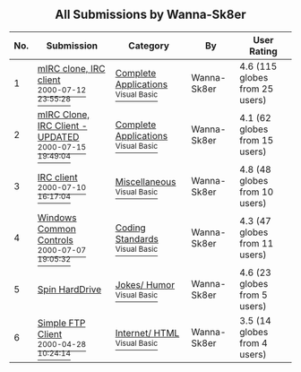 ﻿<div align="center">

## All Submissions by Wanna\-Sk8er

</div>

No.  | Submission | Category | By   | User Rating
---- | ---------- | -------- | ---- | -----------
1 | [mIRC clone, IRC client<br /><sup>2000-07-12 23:55:28</sup>](https://github.com/Planet-Source-Code/wanna-sk8er-mirc-clone-irc-client__1-9736) | [Complete Applications<br /><sup>Visual Basic</sup>](../ByCategory/complete-applications__1-27.md) | Wanna\-Sk8er | 4.6 (115 globes from 25 users)
2 | [mIRC Clone, IRC Client \- UPDATED<br /><sup>2000-07-15 19:49:04</sup>](https://github.com/Planet-Source-Code/wanna-sk8er-mirc-clone-irc-client-updated__1-9794) | [Complete Applications<br /><sup>Visual Basic</sup>](../ByCategory/complete-applications__1-27.md) | Wanna\-Sk8er | 4.1 (62 globes from 15 users)
3 | [IRC client<br /><sup>2000-07-10 16:17:04</sup>](https://github.com/Planet-Source-Code/wanna-sk8er-irc-client__1-9663) | [Miscellaneous<br /><sup>Visual Basic</sup>](../ByCategory/miscellaneous__1-1.md) | Wanna\-Sk8er | 4.8 (48 globes from 10 users)
4 | [Windows Common Controls<br /><sup>2000-07-07 19:05:32</sup>](https://github.com/Planet-Source-Code/wanna-sk8er-windows-common-controls__1-9585) | [Coding Standards<br /><sup>Visual Basic</sup>](../ByCategory/coding-standards__1-43.md) | Wanna\-Sk8er | 4.3 (47 globes from 11 users)
5 | [Spin HardDrive<br />](https://github.com/Planet-Source-Code/wanna-sk8er-spin-harddrive__1-7649) | [Jokes/ Humor<br /><sup>Visual Basic</sup>](../ByCategory/jokes-humor__1-40.md) | Wanna\-Sk8er | 4.6 (23 globes from 5 users)
6 | [Simple FTP Client<br /><sup>2000-04-28 10:24:14</sup>](https://github.com/Planet-Source-Code/wanna-sk8er-simple-ftp-client__1-7656) | [Internet/ HTML<br /><sup>Visual Basic</sup>](../ByCategory/internet-html__1-34.md) | Wanna\-Sk8er | 3.5 (14 globes from 4 users)
